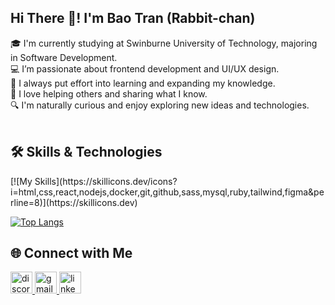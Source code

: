 <h2 align="left">Hi There 👋! I'm Bao Tran (Rabbit-chan)</h2>
🎓 I'm currently studying at Swinburne University of Technology, majoring in Software Development. <br>
💻 I’m passionate about frontend development and UI/UX design. <br>
🌱 I always put effort into learning and expanding my knowledge. <br>
🤝 I love helping others and sharing what I know. <br>
🔍 I'm naturally curious and enjoy exploring new ideas and technologies. <br>
<br>
<h2>🛠️ Skills & Technologies</h2>
[![My Skills](https://skillicons.dev/icons?i=html,css,react,nodejs,docker,git,github,sass,mysql,ruby,tailwind,figma&perline=8)](https://skillicons.dev)<br>

[![Top Langs](https://github-readme-stats.vercel.app/api/top-langs/?username=plebaotrn&layout=compact&theme=dark)](https://github.com/anuraghazra/github-readme-stats)

<h2>🌐 Connect with Me</h2>
<div align="left"> <a href="https://discordapp.com/users/plebaotrn" target="_blank"> <img src="https://img.shields.io/static/v1?message=Discord&logo=discord&label=&color=7289DA&logoColor=white&labelColor=&style=for-the-badge" height="35" alt="discord logo" /> </a> <a href="mailto:phamtran2082005@gmail.com" target="_blank"> <img src="https://img.shields.io/static/v1?message=Gmail&logo=gmail&label=&color=D14836&logoColor=white&labelColor=&style=for-the-badge" height="35" alt="gmail logo" /> </a> <a href="https://www.linkedin.com/in/le-bao-tran-pham-016987325/" target="_blank"> <img src="https://img.shields.io/static/v1?message=LinkedIn&logo=linkedin&label=&color=0077B5&logoColor=white&labelColor=&style=for-the-badge" height="35" alt="linkedin logo" /> </a> </div>


